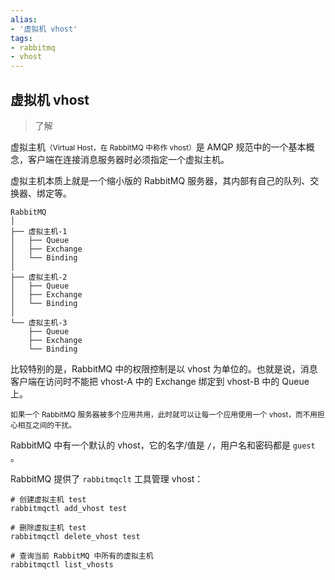 ```yaml
---
alias: 
- '虚拟机 vhost'
tags:
- rabbitmq
- vhost
---
```


## 虚拟机 vhost

> 了解

虚拟主机<small>（Virtual Host，在 RabbitMQ 中称作 vhost）</small>是 AMQP 规范中的一个基本概念，客户端在连接消息服务器时必须指定一个虚拟主机。

虚拟主机本质上就是一个缩小版的 RabbitMQ 服务器，其内部有自己的队列、交换器、绑定等。

```
RabbitMQ
│
├── 虚拟主机-1
│   ├── Queue
│   ├── Exchange
│   └── Binding
│
├── 虚拟主机-2
│   ├── Queue
│   ├── Exchange
│   └── Binding
│
└── 虚拟主机-3
    ├── Queue
    ├── Exchange
    └── Binding
```

比较特别的是，RabbitMQ 中的权限控制是以 vhost 为单位的。也就是说，消息客户端在访问时不能把 vhost-A 中的 Exchange 绑定到 vhost-B 中的 Queue 上。

<small>如果一个 RabbitMQ 服务器被多个应用共用，此时就可以让每一个应用使用一个 vhost，而不用担心相互之间的干扰。</small>

RabbitMQ 中有一个默认的 vhost，它的名字/值是 `/`，用户名和密码都是 `guest` 。

RabbitMQ 提供了 `rabbitmqclt` 工具管理 vhost：

```
# 创建虚拟主机 test
rabbitmqctl add_vhost test

# 删除虚拟主机 test
rabbitmqctl delete_vhost test

# 查询当前 RabbitMQ 中所有的虚拟主机
rabbitmqctl list_vhosts
```

